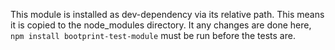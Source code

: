 This module is installed as dev-dependency via its relative path.
This means it is copied to the node_modules directory.
It any changes are done here, `npm install bootprint-test-module`
must be run before the tests are.